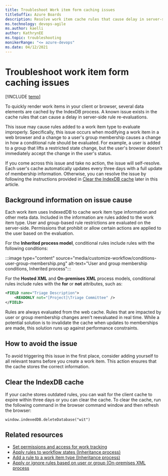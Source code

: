 ```yaml
---
title: Troubleshoot Work item form caching issues
titleSuffix: Azure Boards
description: Resolve work item cache rules that cause delay in server-side rule evaluations  
ms.technology: devops-agile
ms.author: kaelli
author: KathrynEE
ms.topic: troubleshooting
monikerRange: "<= azure-devops"
ms.date: 04/12/2021
---
```


# Troubleshoot work item form caching issues

[!INCLUDE [temp](../../../boards/includes/version-azure-boards-plus-2018-2020.md)]
 
To quickly render work items in your client or browser, several data elements are cached by the IndexDB process. A known issue exists in the cache rules that can cause a delay in server-side rule re-evaluations.  

This issue may cause rules added to a work item type to evaluate improperly. Specifically, this issue occurs when modifying a work item in a web browser and a change to a user's group membership causes a change in how a conditional rule should be evaluated. For example, a user is added to a group that lifts a restricted state change, but the user's browser doesn't immediately accept the change in the user's status.
  
If you come across this issue and take no action, the issue will self-resolve. Each user's cache automatically updates every three days with a full update of membership information. Otherwise, you can resolve the issue by following the instructions provided in [Clear the IndexDB cache](#clear-cache) later in this article. 

## Background information on issue cause 

Each work item uses IndexedDB to cache work item type information and other meta data. Included in the information are rules added to the work item type. User and group-based rule restrictions are evaluated on the server-side. Permissions that prohibit or allow certain actions are applied to the user based on the evaluation.  

For the **Inherited process model**, conditional rules include rules with the following conditions: 

:::image type="content" source="media/customize-workflow/conditions-user-group-membership.png" alt-text="User and group membership conditions, Inherited process"::: 
 
For the **Hosted XML** and **On-premises XML** process models, conditional rules include rules with the **for** or **not** attributes, such as:  

```xml
<FIELD name="Triage Description">
    <READONLY not="[Project]\Triage Committee" />
</FIELD>
```

Rules are always evaluated from the web cache. Rules that are impacted by user or group membership changes aren't reevaluated in real time. While a potential solution is to invalidate the cache when updates to memberships are made, this solution runs up against performance constraints.  

## How to avoid the issue  

To avoid triggering this issue in the first place, consider adding yourself to all relevant teams before you create a work item. This action ensures that the cache stores the correct information.

<a id="clear-cache" /> 

## Clear the IndexDB cache 

If your cache stores outdated rules, you can wait for the client cache to expire within three days or you can clear the cache. To clear the cache, run the following command in the browser command window and then refresh the browser:

`window.indexedDB.deleteDatabase("wit")`

## Related resources

- [Set permissions and access for work tracking](../../security/set-permissions-access-work-tracking.md) 
- [Apply rules to workflow states (Inheritance process)](apply-rules-to-workflow-states.md) 
- [Add a rule to a work item type (Inheritance process)](custom-rules.md) 
- [Apply or ignore rules based on user or group (On-premises XML process](../../../reference/xml/apply-rule-work-item-field.md#apply-or-ignore-rules-based-on-user-or-group)  
 